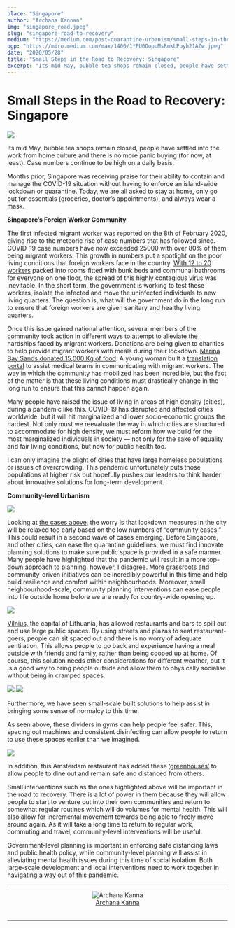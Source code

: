 ```yaml
---
place: "Singapore"
author: "Archana Kannan"
img: "singapore_road.jpeg"
slug: "singapore-road-to-recovery"
medium: "https://medium.com/post-quarantine-urbanism/small-steps-in-the-road-to-recovery-49d9519c20f"
ogp: "https://miro.medium.com/max/1400/1*PU0OopuMsRmkLPoyh21AZw.jpeg"
date: "2020/05/28"
title: "Small Steps in the Road to Recovery: Singapore"
excerpt: "Its mid May, bubble tea shops remain closed, people have settled into the work from home culture and there is no more panic buying (for now, at least). Case numbers continue to be high on a daily basis."
---
```

**Small Steps in the Road to Recovery: Singapore**
==================================================

<img class="s t u gt ai" src="https://miro.medium.com/max/1400/1*PU0OopuMsRmkLPoyh21AZw.jpeg"/>

Its mid May, bubble tea shops remain closed, people have settled into the work from home culture and there is no more panic buying (for now, at least). Case numbers continue to be high on a daily basis.

Months prior, Singapore was receiving praise for their ability to contain and manage the COVID-19 situation without having to enforce an island-wide lockdown or quarantine. Today, we are all asked to stay at home, only go out for essentials (groceries, doctor’s appointments), and always wear a mask.

**Singapore’s Foreign Worker Community**

The first infected migrant worker was reported on the 8th of February 2020, giving rise to the meteoric rise of case numbers that has followed since. COVID-19 case numbers have now exceeded 25000 with over 80% of them being migrant workers. This growth in numbers put a spotlight on the poor living conditions that foreign workers face in the country. [With 12 to 20 workers](https://www.scmp.com/week-asia/explained/article/3080466/how-did-migrant-worker-dormitories-become-singapores-biggest) packed into rooms fitted with bunk beds and communal bathrooms for everyone on one floor, the spread of this highly contagious virus was inevitable. In the short term, the government is working to test these workers, isolate the infected and move the uninfected individuals to new living quarters. The question is, what will the government do in the long run to ensure that foreign workers are given sanitary and healthy living quarters.

Once this issue gained national attention, several members of the community took action in different ways to attempt to alleviate the hardships faced by migrant workers. Donations are being given to charities to help provide migrant workers with meals during their lockdown. [Marina Bay Sands donated 15,000 Kg of food](https://www.channelnewsasia.com/news/singapore/covid-19-marina-bay-sands-food-donation-12614552). A young woman built a [translation portal](https://www.channelnewsasia.com/news/cnainsider/covid-19-nus-medical-graduate-bengali-translators-workers-12650406) to assist medical teams in communicating with migrant workers. The way in which the community has mobilized has been incredible, but the fact of the matter is that these living conditions must drastically change in the long run to ensure that this cannot happen again.

Many people have raised the issue of living in areas of high density (cities), during a pandemic like this. COVID-19 has disrupted and affected cities worldwide, but it will hit marginalized and lower socio-economic groups the hardest. Not only must we reevaluate the way in which cities are structured to accommodate for high density, we must reform how we build for the most marginalized individuals in society — not only for the sake of equality and fair living conditions, but now for public health too.

I can only imagine the plight of cities that have large homeless populations or issues of overcrowding. This pandemic unfortunately puts those populations at higher risk but hopefully pushes our leaders to think harder about innovative solutions for long-term development.

**Community-level Urbanism**

<img class="s t u gt ai" src="https://miro.medium.com/max/1388/1*Xk40epMg8I6OBriioz6GTQ.png"/>

Looking at [the cases above](https://www.channelnewsasia.com/news/singapore/covid-19-new-cases-25000-may-13-workers-dormitories-citizen-pr-12726762), the worry is that lockdown measures in the city will be relaxed too early based on the low numbers of “community cases.” This could result in a second wave of cases emerging. Before Singapore, and other cities, can ease the quarantine guidelines, we must find innovate planning solutions to make sure public space is provided in a safe manner. Many people have highlighted that the pandemic will result in a more top-down approach to planning, however, I disagree. More grassroots and community-driven initiatives can be incredibly powerful in this time and help build resilience and comfort within neighbourhoods. Moreover, small neighbourhood-scale, community planning interventions can ease people into life outside home before we are ready for country-wide opening up.

<img class="s t u gt ai" src="https://miro.medium.com/max/1100/1*cqhQ-O4IJp-RNeAK-sMvPw.png"/>

[Vilnius,](https://www.euronews.com/2020/05/04/vilnius-becomes-giant-open-air-cafe-to-support-bars-and-restaurants) the capital of Lithuania, has allowed restaurants and bars to spill out and use large public spaces. By using streets and plazas to seat restaurant-goers, people can sit spaced out and there is no worry of adequate ventilation. This allows people to go back and experience having a meal outside with friends and family, rather than being cooped up at home. Of course, this solution needs other considerations for different weather, but it is a good way to bring people outside and allow them to physically socialise without being in cramped spaces.

<img class="s t u gt ai" src="https://miro.medium.com/max/276/1*DhP37U4ieMWjeZ4vA_UWfQ.png"/>

<img class="s t u gt ai" src="https://miro.medium.com/max/276/1*YUjzSA9_CzDM5aJAJitc-g.png"/>

Furthermore, we have seen small-scale built solutions to help assist in bringing some sense of normalcy to this time.

As seen above, these dividers in gyms can help people feel safer. This, spacing out machines and consistent disinfecting can allow people to return to use these spaces earlier than we imagined.

<img class="s t u gt ai" src="https://miro.medium.com/max/1872/1*bGy22XxbVTCKRu-EJcGYgA.png"/>

In addition, this Amsterdam restaurant has added these [‘greenhouses’](https://www.washingtonpost.com/travel/2020/05/08/this-restaurant-amsterdam-is-redefining-pandemic-dining-with-private-greenhouses/) to allow people to dine out and remain safe and distanced from others.

Small interventions such as the ones highlighted above will be important in the road to recovery. There is a lot of power in them because they will allow people to start to venture out into their own communities and return to somewhat regular routines which will do volumes for mental health. This will also allow for incremental movement towards being able to freely move around again. As it will take a long time to return to regular work, commuting and travel, community-level interventions will be useful.

Government-level planning is important in enforcing safe distancing laws and public health policy, while community-level planning will assist in alleviating mental health issues during this time of social isolation. Both large-scale development and local interventions need to work together in navigating a way out of this pandemic.


---

<div style="display: flex; margin-bottom: 2rem">
    <div style="margin: 0 auto; text-align: center">
        <img alt="Archana Kanna" src="https://miro.medium.com/fit/c/96/96/0*cmiOmSX3I7_I08yo."/>
        <br/>
        <a href="https://medium.com/@archkann?source=post_page-----49d9519c20f----------------------">Archana Kanna</a>
    </div>
</div>

---